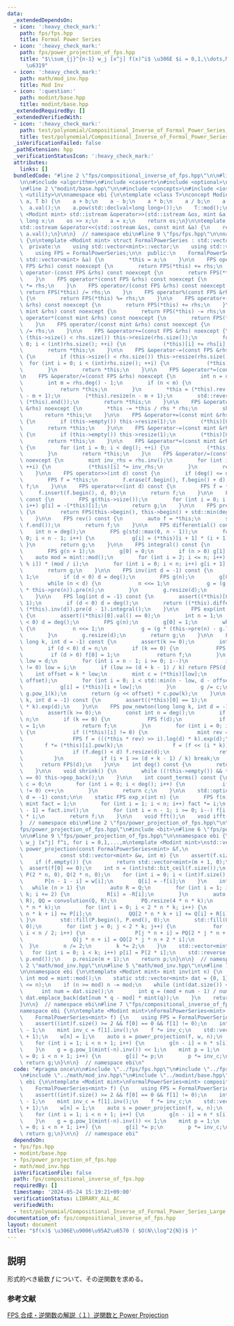 ```yaml
---
data:
  _extendedDependsOn:
  - icon: ':heavy_check_mark:'
    path: fps/fps.hpp
    title: Formal Power Series
  - icon: ':heavy_check_mark:'
    path: fps/power_projection_of_fps.hpp
    title: "$\\sum_{j}^{n-1} w_j [x^j] f(x)^i$ \u306E $i = 0,1,\\dots,M$ \u306E\u5217\
      \u6319"
  - icon: ':heavy_check_mark:'
    path: math/mod_inv.hpp
    title: Mod Inv
  - icon: ':question:'
    path: modint/base.hpp
    title: modint/base.hpp
  _extendedRequiredBy: []
  _extendedVerifiedWith:
  - icon: ':heavy_check_mark:'
    path: test/polynomial/Compositional_Inverse_of_Formal_Power_Series_Large.test.cpp
    title: test/polynomial/Compositional_Inverse_of_Formal_Power_Series_Large.test.cpp
  _isVerificationFailed: false
  _pathExtension: hpp
  _verificationStatusIcon: ':heavy_check_mark:'
  attributes:
    links: []
  bundledCode: "#line 2 \"fps/compositional_inverse_of_fps.hpp\"\n\n#line 2 \"fps/fps.hpp\"\
    \n\n#include <algorithm>\n#include <cassert>\n#include <optional>\n#include <vector>\n\
    \n#line 2 \"modint/base.hpp\"\n\n#include <concepts>\n#include <iostream>\n#include\
    \ <utility>\n\nnamespace ebi {\n\ntemplate <class T>\nconcept Modint = requires(T\
    \ a, T b) {\n    a + b;\n    a - b;\n    a * b;\n    a / b;\n    a.inv();\n  \
    \  a.val();\n    a.pow(std::declval<long long>());\n    T::mod();\n};\n\ntemplate\
    \ <Modint mint> std::istream &operator>>(std::istream &os, mint &a) {\n    long\
    \ long x;\n    os >> x;\n    a = x;\n    return os;\n}\n\ntemplate <Modint mint>\n\
    std::ostream &operator<<(std::ostream &os, const mint &a) {\n    return os <<\
    \ a.val();\n}\n\n}  // namespace ebi\n#line 9 \"fps/fps.hpp\"\n\nnamespace ebi\
    \ {\n\ntemplate <Modint mint> struct FormalPowerSeries : std::vector<mint> {\n\
    \  private:\n    using std::vector<mint>::vector;\n    using std::vector<mint>::vector::operator=;\n\
    \    using FPS = FormalPowerSeries;\n\n  public:\n    FormalPowerSeries(const\
    \ std::vector<mint> &a) {\n        *this = a;\n    }\n\n    FPS operator+(const\
    \ FPS &rhs) const noexcept {\n        return FPS(*this) += rhs;\n    }\n    FPS\
    \ operator-(const FPS &rhs) const noexcept {\n        return FPS(*this) -= rhs;\n\
    \    }\n    FPS operator*(const FPS &rhs) const noexcept {\n        return FPS(*this)\
    \ *= rhs;\n    }\n    FPS operator/(const FPS &rhs) const noexcept {\n       \
    \ return FPS(*this) /= rhs;\n    }\n    FPS operator%(const FPS &rhs) const noexcept\
    \ {\n        return FPS(*this) %= rhs;\n    }\n\n    FPS operator+(const mint\
    \ &rhs) const noexcept {\n        return FPS(*this) += rhs;\n    }\n    FPS operator-(const\
    \ mint &rhs) const noexcept {\n        return FPS(*this) -= rhs;\n    }\n    FPS\
    \ operator*(const mint &rhs) const noexcept {\n        return FPS(*this) *= rhs;\n\
    \    }\n    FPS operator/(const mint &rhs) const noexcept {\n        return FPS(*this)\
    \ /= rhs;\n    }\n\n    FPS &operator+=(const FPS &rhs) noexcept {\n        if\
    \ (this->size() < rhs.size()) this->resize(rhs.size());\n        for (int i =\
    \ 0; i < (int)rhs.size(); ++i) {\n            (*this)[i] += rhs[i];\n        }\n\
    \        return *this;\n    }\n\n    FPS &operator-=(const FPS &rhs) noexcept\
    \ {\n        if (this->size() < rhs.size()) this->resize(rhs.size());\n      \
    \  for (int i = 0; i < (int)rhs.size(); ++i) {\n            (*this)[i] -= rhs[i];\n\
    \        }\n        return *this;\n    }\n\n    FPS &operator*=(const FPS &);\n\
    \n    FPS &operator/=(const FPS &rhs) noexcept {\n        int n = deg() - 1;\n\
    \        int m = rhs.deg() - 1;\n        if (n < m) {\n            *this = {};\n\
    \            return *this;\n        }\n        *this = (*this).rev() * rhs.rev().inv(n\
    \ - m + 1);\n        (*this).resize(n - m + 1);\n        std::reverse((*this).begin(),\
    \ (*this).end());\n        return *this;\n    }\n\n    FPS &operator%=(const FPS\
    \ &rhs) noexcept {\n        *this -= *this / rhs * rhs;\n        shrink();\n \
    \       return *this;\n    }\n\n    FPS &operator+=(const mint &rhs) noexcept\
    \ {\n        if (this->empty()) this->resize(1);\n        (*this)[0] += rhs;\n\
    \        return *this;\n    }\n\n    FPS &operator-=(const mint &rhs) noexcept\
    \ {\n        if (this->empty()) this->resize(1);\n        (*this)[0] -= rhs;\n\
    \        return *this;\n    }\n\n    FPS &operator*=(const mint &rhs) noexcept\
    \ {\n        for (int i = 0; i < deg(); ++i) {\n            (*this)[i] *= rhs;\n\
    \        }\n        return *this;\n    }\n    FPS &operator/=(const mint &rhs)\
    \ noexcept {\n        mint inv_rhs = rhs.inv();\n        for (int i = 0; i < deg();\
    \ ++i) {\n            (*this)[i] *= inv_rhs;\n        }\n        return *this;\n\
    \    }\n\n    FPS operator>>(int d) const {\n        if (deg() <= d) return {};\n\
    \        FPS f = *this;\n        f.erase(f.begin(), f.begin() + d);\n        return\
    \ f;\n    }\n\n    FPS operator<<(int d) const {\n        FPS f = *this;\n   \
    \     f.insert(f.begin(), d, 0);\n        return f;\n    }\n\n    FPS operator-()\
    \ const {\n        FPS g(this->size());\n        for (int i = 0; i < (int)this->size();\
    \ i++) g[i] = -(*this)[i];\n        return g;\n    }\n\n    FPS pre(int sz) const\
    \ {\n        return FPS(this->begin(), this->begin() + std::min(deg(), sz));\n\
    \    }\n\n    FPS rev() const {\n        auto f = *this;\n        std::reverse(f.begin(),\
    \ f.end());\n        return f;\n    }\n\n    FPS differential() const {\n    \
    \    int n = deg();\n        FPS g(std::max(0, n - 1));\n        for (int i =\
    \ 0; i < n - 1; i++) {\n            g[i] = (*this)[i + 1] * (i + 1);\n       \
    \ }\n        return g;\n    }\n\n    FPS integral() const {\n        int n = deg();\n\
    \        FPS g(n + 1);\n        g[0] = 0;\n        if (n > 0) g[1] = 1;\n    \
    \    auto mod = mint::mod();\n        for (int i = 2; i <= n; i++) g[i] = (-g[mod\
    \ % i]) * (mod / i);\n        for (int i = 0; i < n; i++) g[i + 1] *= (*this)[i];\n\
    \        return g;\n    }\n\n    FPS inv(int d = -1) const {\n        int n =\
    \ 1;\n        if (d < 0) d = deg();\n        FPS g(n);\n        g[0] = (*this)[0].inv();\n\
    \        while (n < d) {\n            n <<= 1;\n            g = (g * 2 - g * g\
    \ * this->pre(n)).pre(n);\n        }\n        g.resize(d);\n        return g;\n\
    \    }\n\n    FPS log(int d = -1) const {\n        assert((*this)[0].val() ==\
    \ 1);\n        if (d < 0) d = deg();\n        return ((*this).differential() *\
    \ (*this).inv(d)).pre(d - 1).integral();\n    }\n\n    FPS exp(int d = -1) const\
    \ {\n        assert((*this)[0].val() == 0);\n        int n = 1;\n        if (d\
    \ < 0) d = deg();\n        FPS g(n);\n        g[0] = 1;\n        while (n < d)\
    \ {\n            n <<= 1;\n            g = (g * (this->pre(n) - g.log(n) + 1)).pre(n);\n\
    \        }\n        g.resize(d);\n        return g;\n    }\n\n    FPS pow(long\
    \ long k, int d = -1) const {\n        assert(k >= 0);\n        int n = deg();\n\
    \        if (d < 0) d = n;\n        if (k == 0) {\n            FPS f(d);\n   \
    \         if (d > 0) f[0] = 1;\n            return f;\n        }\n        int\
    \ low = d;\n        for (int i = n - 1; i >= 0; i--)\n            if ((*this)[i]\
    \ != 0) low = i;\n        if (low >= (d + k - 1) / k) return FPS(d, 0);\n    \
    \    int offset = k * low;\n        mint c = (*this)[low];\n        FPS g(d -\
    \ offset);\n        for (int i = 0; i < std::min(n - low, d - offset); i++) {\n\
    \            g[i] = (*this)[i + low];\n        }\n        g /= c;\n        g =\
    \ g.pow_1(k);\n        return (g << offset) * c.pow(k);\n    }\n\n    FPS pow_1(mint\
    \ k, int d = -1) const {\n        assert((*this)[0] == 1);\n        return ((*this).log(d)\
    \ * k).exp(d);\n    }\n\n    FPS pow_newton(long long k, int d = -1) const {\n\
    \        assert(k >= 0);\n        const int n = deg();\n        if (d < 0) d =\
    \ n;\n        if (k == 0) {\n            FPS f(d);\n            if (d > 0) f[0]\
    \ = 1;\n            return f;\n        }\n        for (int i = 0; i < n; i++)\
    \ {\n            if ((*this)[i] != 0) {\n                mint rev = (*this)[i].inv();\n\
    \                FPS f = (((*this * rev) >> i).log(d) * k).exp(d);\n         \
    \       f *= (*this)[i].pow(k);\n                f = (f << (i * k)).pre(d);\n\
    \                if (f.deg() < d) f.resize(d);\n                return f;\n  \
    \          }\n            if (i + 1 >= (d + k - 1) / k) break;\n        }\n  \
    \      return FPS(d);\n    }\n\n    int deg() const {\n        return (*this).size();\n\
    \    }\n\n    void shrink() {\n        while ((!this->empty()) && this->back()\
    \ == 0) this->pop_back();\n    }\n\n    int count_terms() const {\n        int\
    \ c = 0;\n        for (int i = 0; i < deg(); i++) {\n            if ((*this)[i]\
    \ != 0) c++;\n        }\n        return c;\n    }\n\n    std::optional<FPS> sqrt(int\
    \ d = -1) const;\n\n    static FPS exp_x(int n) {\n        FPS f(n);\n       \
    \ mint fact = 1;\n        for (int i = 1; i < n; i++) fact *= i;\n        f[n\
    \ - 1] = fact.inv();\n        for (int i = n - 1; i >= 0; i--) f[i - 1] = f[i]\
    \ * i;\n        return f;\n    }\n\n    void fft();\n    void ifft();\n};\n\n\
    }  // namespace ebi\n#line 2 \"fps/power_projection_of_fps.hpp\"\n\n#line 4 \"\
    fps/power_projection_of_fps.hpp\"\n#include <bit>\n#line 6 \"fps/power_projection_of_fps.hpp\"\
    \n\n#line 9 \"fps/power_projection_of_fps.hpp\"\n\nnamespace ebi {\n\n// sum_j\
    \ w_j [x^j] f^i, for i = 0,1,...,m\ntemplate <Modint mint>\nstd::vector<mint>\
    \ power_projection(const FormalPowerSeries<mint> &f,\n                       \
    \            const std::vector<mint> &w, int m) {\n    assert(f.size() == w.size());\n\
    \    if (f.empty()) {\n        return std::vector<mint>(m + 1, 0);\n    }\n  \
    \  assert(f[0] == 0);\n    int n = (int)std::bit_ceil(f.size());\n    std::vector<mint>\
    \ P(2 * n, 0), Q(2 * n, 0);\n    for (int i = 0; i < (int)f.size(); i++) {\n \
    \       P[n - 1 - i] = w[i];\n        Q[i] = -f[i];\n    }\n    int k = 1;\n \
    \   while (n > 1) {\n        auto R = Q;\n        for (int i = 1; i < 2 * n *\
    \ k; i += 2) {\n            R[i] = -R[i];\n        }\n        auto PQ = convolution(P,\
    \ R), QQ = convolution(Q, R);\n        PQ.resize(4 * n * k);\n        QQ.resize(4\
    \ * n * k);\n        for (int i = 0; i < 2 * n * k; i++) {\n            PQ[2 *\
    \ n * k + i] += P[i];\n            QQ[2 * n * k + i] += Q[i] + R[i];\n       \
    \ }\n        std::fill(P.begin(), P.end(), 0);\n        std::fill(Q.begin(), Q.end(),\
    \ 0);\n        for (int j = 0; j < 2 * k; j++) {\n            for (int i = 0;\
    \ i < n / 2; i++) {\n                P[j * n + i] = PQ[2 * j * n + 2 * i + 1];\n\
    \                Q[j * n + i] = QQ[2 * j * n + 2 * i];\n            }\n      \
    \  }\n        n /= 2;\n        k *= 2;\n    }\n    std::vector<mint> p(k);\n \
    \   for (int i = 0; i < k; i++) p[i] = P[2 * i];\n    std::reverse(p.begin(),\
    \ p.end());\n    p.resize(m + 1);\n    return p;\n}\n\n}  // namespace ebi\n#line\
    \ 2 \"math/mod_inv.hpp\"\n\n#line 5 \"math/mod_inv.hpp\"\n\n#line 7 \"math/mod_inv.hpp\"\
    \n\nnamespace ebi {\n\ntemplate <Modint mint> mint inv(int n) {\n    static const\
    \ int mod = mint::mod();\n    static std::vector<mint> dat = {0, 1};\n    assert(0\
    \ <= n);\n    if (n >= mod) n -= mod;\n    while (int(dat.size()) <= n) {\n  \
    \      int num = dat.size();\n        int q = (mod + num - 1) / num;\n       \
    \ dat.emplace_back(dat[num * q - mod] * mint(q));\n    }\n    return dat[n];\n\
    }\n\n}  // namespace ebi\n#line 7 \"fps/compositional_inverse_of_fps.hpp\"\n\n\
    namespace ebi {\n\ntemplate <Modint mint>\nFormalPowerSeries<mint> compositional_inverse_of_fps(\n\
    \    FormalPowerSeries<mint> f) {\n    using FPS = FormalPowerSeries<mint>;\n\
    \    assert((int)f.size() >= 2 && f[0] == 0 && f[1] != 0);\n    int n = (int)f.size()\
    \ - 1;\n    mint inv_c = f[1].inv();\n    f *= inv_c;\n    std::vector<mint> w(n\
    \ + 1);\n    w[n] = 1;\n    auto s = power_projection(f, w, n);\n    FPS g(n);\n\
    \    for (int i = 1; i < n + 1; i++) {\n        g[n - i] = n * s[i] * inv<mint>(i);\n\
    \    }\n    g = g.pow_1(mint(-n).inv()) << 1;\n    mint p = 1;\n    for (int i\
    \ = 0; i < n + 1; i++) {\n        g[i] *= p;\n        p *= inv_c;\n    }\n   \
    \ return g;\n}\n\n}  // namespace ebi\n"
  code: "#pragma once\n\n#include \"../fps/fps.hpp\"\n#include \"../fps/power_projection_of_fps.hpp\"\
    \n#include \"../math/mod_inv.hpp\"\n#include \"../modint/base.hpp\"\n\nnamespace\
    \ ebi {\n\ntemplate <Modint mint>\nFormalPowerSeries<mint> compositional_inverse_of_fps(\n\
    \    FormalPowerSeries<mint> f) {\n    using FPS = FormalPowerSeries<mint>;\n\
    \    assert((int)f.size() >= 2 && f[0] == 0 && f[1] != 0);\n    int n = (int)f.size()\
    \ - 1;\n    mint inv_c = f[1].inv();\n    f *= inv_c;\n    std::vector<mint> w(n\
    \ + 1);\n    w[n] = 1;\n    auto s = power_projection(f, w, n);\n    FPS g(n);\n\
    \    for (int i = 1; i < n + 1; i++) {\n        g[n - i] = n * s[i] * inv<mint>(i);\n\
    \    }\n    g = g.pow_1(mint(-n).inv()) << 1;\n    mint p = 1;\n    for (int i\
    \ = 0; i < n + 1; i++) {\n        g[i] *= p;\n        p *= inv_c;\n    }\n   \
    \ return g;\n}\n\n}  // namespace ebi"
  dependsOn:
  - fps/fps.hpp
  - modint/base.hpp
  - fps/power_projection_of_fps.hpp
  - math/mod_inv.hpp
  isVerificationFile: false
  path: fps/compositional_inverse_of_fps.hpp
  requiredBy: []
  timestamp: '2024-05-24 15:19:21+09:00'
  verificationStatus: LIBRARY_ALL_AC
  verifiedWith:
  - test/polynomial/Compositional_Inverse_of_Formal_Power_Series_Large.test.cpp
documentation_of: fps/compositional_inverse_of_fps.hpp
layout: document
title: "$f(x)$ \u306E\u9006\u95A2\u6570 ( $O(N\\log^2{N})$ )"
---
```


## 説明

形式的べき級数 $f$ について、その逆関数を求める。

### 参考文献

[FPS 合成・逆関数の解説（１）逆関数と Power Projection](https://maspypy.com/fps-%e5%90%88%e6%88%90%e3%83%bb%e9%80%86%e9%96%a2%e6%95%b0%e3%81%ae%e8%a7%a3%e8%aa%ac-1-%e9%80%86%e9%96%a2%e6%95%b0%e3%81%a8-power-projection)